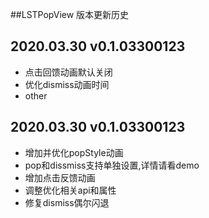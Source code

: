 ##LSTPopView 版本更新历史

2020.03.30 v0.1.03300123
---
- 点击回馈动画默认关闭
- 优化dismiss动画时间
- other

 2020.03.30 v0.1.03300123
---
- 增加并优化popStyle动画
- pop和dissmiss支持单独设置,详情请看demo
- 增加点击反馈动画
- 调整优化相关api和属性
- 修复dismiss偶尔闪退


